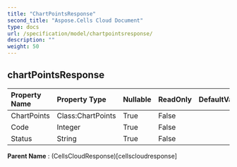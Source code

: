 ```yaml
---
title: "ChartPointsResponse"
second_title: "Aspose.Cells Cloud Document"
type: docs
url: /specification/model/chartpointsresponse/
description: ""
weight: 50
---
```


## **chartPointsResponse**

 

| Property Name | Property Type | Nullable |  ReadOnly | DefaultValue | Description | 
| :- | :- | :- |:- |  :- | :- |
| ChartPoints | Class:ChartPoints | True |  False |  |  |  
| Code | Integer | True |  False |  |  |  
| Status | String | True |  False |  |  |  

**Parent Name** : (CellsCloudResponse)[cellscloudresponse]


